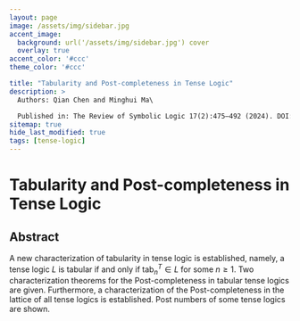 ```yaml
---
layout: page
image: /assets/img/sidebar.jpg
accent_image:
  background: url('/assets/img/sidebar.jpg') cover
  overlay: true
accent_color: '#ccc'
theme_color: '#ccc'

title: "Tabularity and Post-completeness in Tense Logic"
description: >
  Authors: Qian Chen and Minghui Ma\

  Published in: The Review of Symbolic Logic 17(2):475–492 (2024). DOI: https://doi.org/10.1017/S1755020322000132
sitemap: true
hide_last_modified: true
tags: [tense-logic]
---
```


# Tabularity and Post-completeness in Tense Logic

## Abstract

A new characterization of tabularity in tense logic is established, namely, a tense logic $L$ is tabular if and only if $\mathsf{tab}_n^T\in L$ for some $n\geq 1$. Two characterization theorems for the Post-completeness in tabular tense logics are given. Furthermore, a characterization of the Post-completeness in the lattice of all tense logics is established. Post numbers of some tense logics are shown. 

